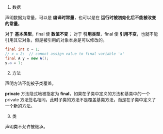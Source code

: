 1. 数据

声明数据为常量，可以是 **编译时常量**，也可以是在 **运行时被初始化后不能被改变的常量**。

对于 **基本类型**，final 使 **数值不变**；
对于 **引用类型**，final 使 **引用不变**，也就不能引用其它对象，但是被引用的对象本身是可以修改的。
``` java
final int x = 1;
// x = 2;  // cannot assign value to final variable 'x'
final A y = new A();
y.a = 1;
```
2. 方法

声明方法不能被子类覆盖。

**private** 方法隐式地被指定为 **final**，如果在子类中定义的方法和基类中的一个 private 方法签名相同，此时子类的方法不是覆盖基类方法，而是在子类中定义了一个新的方法。

3. 类

声明类不允许被继承。
